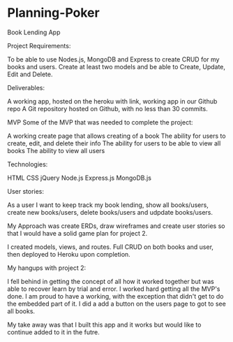 # Planning-Poker

Book Lending App

Project Requirements:

To be able to use Nodes.js, MongoDB and Express to create CRUD for my books and users. Create at least two models and be able to Create, Update, Edit and Delete.


Deliverables:

A working app, hosted on the heroku with link, working app in our Github repo A Git repository hosted on Github, with no less than 30 commits.

MVP Some of the MVP that was needed to complete the project:

A working create page that allows creating of a book
The ability for users to create, edit, and delete their info
The ability for users to be able to view all books
The ability to view all users

Technologies:

HTML
CSS
jQuery
Node.js
Express.js
MongoDB.js


User stories:

As a user I want to keep track my book lending, show all books/users, create new books/users, delete books/users and udpdate books/users.

My Approach was create ERDs, draw wireframes and create user stories so that I would have a solid game plan for project 2.

I created models, views, and routes. Full CRUD on both books and user, then deployed to Heroku upon completion.


My hangups with project 2:

I fell behind in getting the concept of all how it worked together but was able to recover learn by trial and error. I worked hard getting all the MVP's done. I am proud to have a working, with the exception that didn't get to do the embedded part of it. I did a add a button on the users page to got to see all books.

My take away was that I built this app and it works but would like to continue added to it in the futre.

